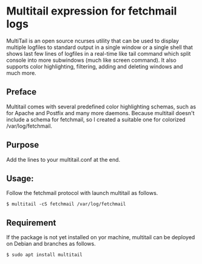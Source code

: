 # Multitail expression for fetchmail logs

MultiTail is an open source ncurses utility that can be used to display multiple logfiles to standard output in a single window or a single shell that shows last few lines of logfiles in a real-time like tail command which split console into more subwindows (much like screen command). It also supports color highlighting, filtering, adding and deleting windows and much more.

## Preface

Multitail comes with several predefined color highlighting schemas, such as for Apache and Postfix and many more daemons. Because multitail doesn't include a schema for fetchmail, so I created a suitable one for colorized /var/log/fetchmail.

## Purpose

Add the lines to your multitail.conf at the end.

## Usage:

Follow the fetchmail protocol with launch multitail as follows.

`$ multitail -cS fetchmail /var/log/fetchmail`

## Requirement

If the package is not yet installed on yor machine, multitail can be deployed on Debian and branches as follows.

`$ sudo apt install multitail`